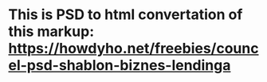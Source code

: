 # This is PSD to html convertation of this markup: https://howdyho.net/freebies/councel-psd-shablon-biznes-lendinga